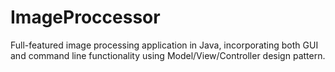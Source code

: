 # ImageProccessor
Full-featured image processing application in Java, incorporating both GUI and command line functionality using Model/View/Controller design pattern.
